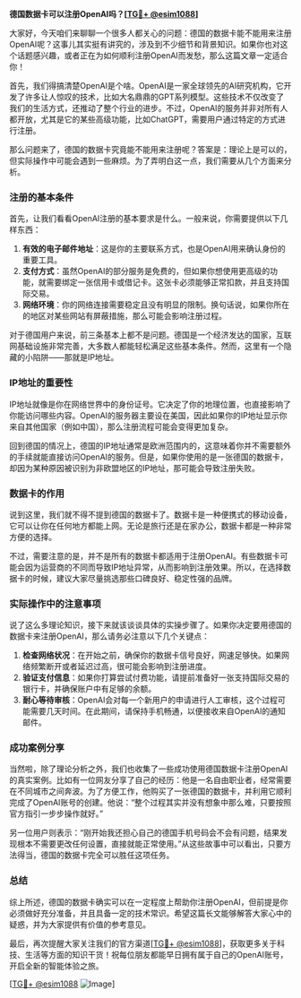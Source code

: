 **德国数据卡可以注册OpenAI吗？[[TG💪+ @esim1088](https://t.me/s/esim1088)]**

大家好，今天咱们来聊聊一个很多人都关心的问题：德国的数据卡能不能用来注册OpenAI呢？这事儿其实挺有讲究的，涉及到不少细节和背景知识。如果你也对这个话题感兴趣，或者正在为如何顺利注册OpenAI而发愁，那么这篇文章一定适合你！

首先，我们得搞清楚OpenAI是个啥。OpenAI是一家全球领先的AI研究机构，它开发了许多让人惊叹的技术，比如大名鼎鼎的GPT系列模型。这些技术不仅改变了我们的生活方式，还推动了整个行业的进步。不过，OpenAI的服务并非对所有人都开放，尤其是它的某些高级功能，比如ChatGPT，需要用户通过特定的方式进行注册。

那么问题来了，德国的数据卡究竟能不能用来注册呢？答案是：理论上是可以的，但实际操作中可能会遇到一些麻烦。为了弄明白这一点，我们需要从几个方面来分析。

### 注册的基本条件

首先，让我们看看OpenAI注册的基本要求是什么。一般来说，你需要提供以下几样东西：

1. **有效的电子邮件地址**：这是你的主要联系方式，也是OpenAI用来确认身份的重要工具。
2. **支付方式**：虽然OpenAI的部分服务是免费的，但如果你想使用更高级的功能，就需要绑定一张信用卡或借记卡。这张卡必须能够正常扣款，并且支持国际交易。
3. **网络环境**：你的网络连接需要稳定且没有明显的限制。换句话说，如果你所在的地区对某些网站有屏蔽措施，那么可能会影响注册过程。

对于德国用户来说，前三条基本上都不是问题。德国是一个经济发达的国家，互联网基础设施非常完善，大多数人都能轻松满足这些基本条件。然而，这里有一个隐藏的小陷阱——那就是IP地址。

### IP地址的重要性

IP地址就像是你在网络世界中的身份证号。它决定了你的地理位置，也直接影响了你能访问哪些内容。OpenAI的服务器主要设在美国，因此如果你的IP地址显示你来自其他国家（例如中国），那么注册流程可能会变得更加复杂。

回到德国的情况上，德国的IP地址通常是欧洲范围内的，这意味着你并不需要额外的手续就能直接访问OpenAI的服务。但是，如果你使用的是一张德国的数据卡，却因为某种原因被识别为非欧盟地区的IP地址，那可能会导致注册失败。

### 数据卡的作用

说到这里，我们就不得不提到德国的数据卡了。数据卡是一种便携式的移动设备，它可以让你在任何地方都能上网。无论是旅行还是在家办公，数据卡都是一种非常方便的选择。

不过，需要注意的是，并不是所有的数据卡都适用于注册OpenAI。有些数据卡可能会因为运营商的不同而导致IP地址异常，从而影响到注册效果。所以，在选择数据卡的时候，建议大家尽量挑选那些口碑良好、稳定性强的品牌。

### 实际操作中的注意事项

说了这么多理论知识，接下来就该谈谈具体的实操步骤了。如果你决定要用德国的数据卡来注册OpenAI，那么请务必注意以下几个关键点：

1. **检查网络状况**：在开始之前，确保你的数据卡信号良好，网速足够快。如果网络频繁断开或者延迟过高，很可能会影响到注册进度。
2. **验证支付信息**：如果你打算尝试付费功能，请提前准备好一张支持国际交易的银行卡，并确保账户中有足够的余额。
3. **耐心等待审核**：OpenAI会对每一个新用户的申请进行人工审核，这个过程可能需要几天时间。在此期间，请保持手机畅通，以便接收来自OpenAI的通知邮件。

### 成功案例分享

当然啦，除了理论分析之外，我们也收集了一些成功使用德国数据卡注册OpenAI的真实案例。比如有一位网友分享了自己的经历：他是一名自由职业者，经常需要在不同城市之间奔波。为了方便工作，他购买了一张德国的数据卡，并利用它顺利完成了OpenAI账号的创建。他说：“整个过程其实并没有想象中那么难，只要按照官方指引一步步操作就好。”

另一位用户则表示：“刚开始我还担心自己的德国手机号码会不会有问题，结果发现根本不需要更改任何设置，直接就能正常使用。”从这些故事中可以看出，只要方法得当，德国的数据卡完全可以胜任这项任务。

### 总结

综上所述，德国的数据卡确实可以在一定程度上帮助你注册OpenAI，但前提是你必须做好充分准备，并且具备一定的技术常识。希望这篇长文能够解答大家心中的疑惑，并为大家提供有价值的参考意见。

最后，再次提醒大家关注我们的官方渠道[[TG💪+ @esim1088](https://t.me/s/esim1088)]，获取更多关于科技、生活等方面的知识干货！祝每位朋友都能早日拥有属于自己的OpenAI账号，开启全新的智能体验之旅。

[[TG💪+ @esim1088](https://t.me/s/esim1088) ![Image](https://i.postimg.cc/4NQfJmqS/Snipaste-2025-05-13-00-14-12.png)]